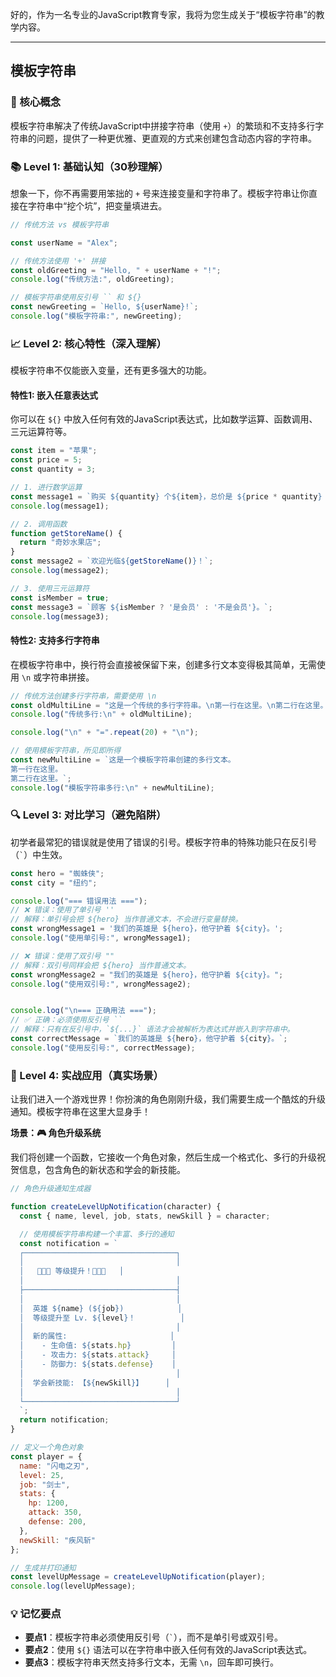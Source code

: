 好的，作为一名专业的JavaScript教育专家，我将为您生成关于“模板字符串”的教学内容。

---

## 模板字符串

### 🎯 核心概念
模板字符串解决了传统JavaScript中拼接字符串（使用 `+`）的繁琐和不支持多行字符串的问题，提供了一种更优雅、更直观的方式来创建包含动态内容的字符串。

### 📚 Level 1: 基础认知（30秒理解）
想象一下，你不再需要用笨拙的 `+` 号来连接变量和字符串了。模板字符串让你直接在字符串中“挖个坑”，把变量填进去。

```javascript
// 传统方法 vs 模板字符串

const userName = "Alex";

// 传统方法使用 '+' 拼接
const oldGreeting = "Hello, " + userName + "!";
console.log("传统方法:", oldGreeting);

// 模板字符串使用反引号 `` 和 ${}
const newGreeting = `Hello, ${userName}!`;
console.log("模板字符串:", newGreeting);
```

### 📈 Level 2: 核心特性（深入理解）
模板字符串不仅能嵌入变量，还有更多强大的功能。

#### 特性1: 嵌入任意表达式
你可以在 `${}` 中放入任何有效的JavaScript表达式，比如数学运算、函数调用、三元运算符等。

```javascript
const item = "苹果";
const price = 5;
const quantity = 3;

// 1. 进行数学运算
const message1 = `购买 ${quantity} 个${item}，总价是 ${price * quantity} 元。`;
console.log(message1);

// 2. 调用函数
function getStoreName() {
  return "奇妙水果店";
}
const message2 = `欢迎光临${getStoreName()}！`;
console.log(message2);

// 3. 使用三元运算符
const isMember = true;
const message3 = `顾客 ${isMember ? '是会员' : '不是会员'}。`;
console.log(message3);
```

#### 特性2: 支持多行字符串
在模板字符串中，换行符会直接被保留下来，创建多行文本变得极其简单，无需使用 `\n` 或字符串拼接。

```javascript
// 传统方法创建多行字符串，需要使用 \n
const oldMultiLine = "这是一个传统的多行字符串。\n第一行在这里。\n第二行在这里。";
console.log("传统多行:\n" + oldMultiLine);

console.log("\n" + "=".repeat(20) + "\n");

// 使用模板字符串，所见即所得
const newMultiLine = `这是一个模板字符串创建的多行文本。
第一行在这里。
第二行在这里。`;
console.log("模板字符串多行:\n" + newMultiLine);
```

### 🔍 Level 3: 对比学习（避免陷阱）
初学者最常犯的错误就是使用了错误的引号。模板字符串的特殊功能只在反引号（`` ` ``）中生效。

```javascript
const hero = "蜘蛛侠";
const city = "纽约";

console.log("=== 错误用法 ===");
// ❌ 错误：使用了单引号 ''
// 解释：单引号会把 ${hero} 当作普通文本，不会进行变量替换。
const wrongMessage1 = '我们的英雄是 ${hero}，他守护着 ${city}。';
console.log("使用单引号:", wrongMessage1);

// ❌ 错误：使用了双引号 ""
// 解释：双引号同样会把 ${hero} 当作普通文本。
const wrongMessage2 = "我们的英雄是 ${hero}，他守护着 ${city}。";
console.log("使用双引号:", wrongMessage2);


console.log("\n=== 正确用法 ===");
// ✅ 正确：必须使用反引号 ``
// 解释：只有在反引号中，`${...}` 语法才会被解析为表达式并嵌入到字符串中。
const correctMessage = `我们的英雄是 ${hero}，他守护着 ${city}。`;
console.log("使用反引号:", correctMessage);
```

### 🚀 Level 4: 实战应用（真实场景）
让我们进入一个游戏世界！你扮演的角色刚刚升级，我们需要生成一个酷炫的升级通知。模板字符串在这里大显身手！

**场景：🎮 角色升级系统**

我们将创建一个函数，它接收一个角色对象，然后生成一个格式化、多行的升级祝贺信息，包含角色的新状态和学会的新技能。

```javascript
// 角色升级通知生成器

function createLevelUpNotification(character) {
  const { name, level, job, stats, newSkill } = character;

  // 使用模板字符串构建一个丰富、多行的通知
  const notification = `
  ┌──────────────────────────────────┐
  │                                  │
  │   🎉🎉🎉 等级提升！🎉🎉🎉   │
  │                                  │
  ├──────────────────────────────────┤
  │                                  │
  │  英雄 ${name} (${job})            │
  │  等级提升至 Lv. ${level}！          │
  │                                  │
  │  新的属性:                       │
  │    - 生命值: ${stats.hp}         │
  │    - 攻击力: ${stats.attack}     │
  │    - 防御力: ${stats.defense}    │
  │                                  │
  │  学会新技能: 【${newSkill}】     │
  │                                  │
  └──────────────────────────────────┘
  `;
  return notification;
}

// 定义一个角色对象
const player = {
  name: "闪电之刃",
  level: 25,
  job: "剑士",
  stats: {
    hp: 1200,
    attack: 350,
    defense: 200,
  },
  newSkill: "疾风斩"
};

// 生成并打印通知
const levelUpMessage = createLevelUpNotification(player);
console.log(levelUpMessage);
```

### 💡 记忆要点
- **要点1**：模板字符串必须使用反引号（`` ` ``），而不是单引号或双引号。
- **要点2**：使用 `${}` 语法可以在字符串中嵌入任何有效的JavaScript表达式。
- **要点3**：模板字符串天然支持多行文本，无需 `\n`，回车即可换行。

<!--
metadata:
  syntax: template-literal
  pattern: string-interpolation
  api: console.log
  concept: string-concatenation, expression-interpolation
  difficulty: intermediate
  dependencies: [无]
  related: []
-->